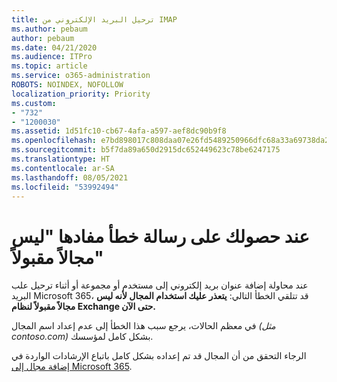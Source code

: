```yaml
---
title: ترحيل البريد الإلكتروني من IMAP
ms.author: pebaum
author: pebaum
ms.date: 04/21/2020
ms.audience: ITPro
ms.topic: article
ms.service: o365-administration
ROBOTS: NOINDEX, NOFOLLOW
localization_priority: Priority
ms.custom:
- "732"
- "1200030"
ms.assetid: 1d51fc10-cb67-4afa-a597-aef8dc90b9f8
ms.openlocfilehash: e7bd898017c808daa07e26fd5489250966dfc68a33a69738da2b694b9af2fb74
ms.sourcegitcommit: b5f7da89a650d2915dc652449623c78be6247175
ms.translationtype: HT
ms.contentlocale: ar-SA
ms.lasthandoff: 08/05/2021
ms.locfileid: "53992494"
---
```

# <a name="when-you-get-a-not-an-accepted-domain-error"></a>عند حصولك على رسالة خطأ مفادها "ليس مجالاً مقبولاً"

عند محاولة إضافة عنوان بريد إلكتروني إلى مستخدم أو مجموعة أو أثناء ترحيل علب البريد Microsoft 365، قد تتلقي الخطأ التالي: **يتعذر عليك استخدام المجال لأنه ليس مجالاً مقبولاً لنظام Exchange حتى الآن.**
  
في معظم الحالات، يرجع سبب هذا الخطأ إلى عدم إعداد اسم المجال *(مثل contoso.com)* بشكل كامل لمؤسسك.
  
الرجاء التحقق من أن المجال قد تم إعداده بشكل كامل باتباع الإرشادات الواردة في [إضافة مجال إلى Microsoft 365](https://docs.microsoft.com/microsoft-365/admin/setup/add-domain).
  